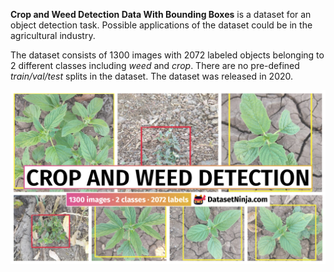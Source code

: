 **Crop and Weed Detection Data With Bounding Boxes** is a dataset for an object detection task. Possible applications of the dataset could be in the agricultural industry. 

The dataset consists of 1300 images with 2072 labeled objects belonging to 2 different classes including *weed* and *crop*. There are no pre-defined <i>train/val/test</i> splits in the dataset. The dataset was released in 2020.

<img src="https://github.com/dataset-ninja/crop-weed-detection/raw/main/visualizations/poster.png">

